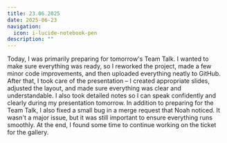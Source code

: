 ```yaml
---
title: 23.06.2025
date: 2025-06-23
navigation:
  icon: i-lucide-notebook-pen
description: ""
---
```


Today, I was primarily preparing for tomorrow's Team Talk. I wanted to make sure everything was ready, so I reworked the project, made a few minor code improvements, and then uploaded everything neatly to GitHub. After that, I took care of the presentation – I created appropriate slides, adjusted the layout, and made sure everything was clear and understandable. I also took detailed notes so I can speak confidently and clearly during my presentation tomorrow. In addition to preparing for the Team Talk, I also fixed a small bug in a merge request that Noah noticed. It wasn't a major issue, but it was still important to ensure everything runs smoothly. At the end, I found some time to continue working on the ticket for the gallery.

